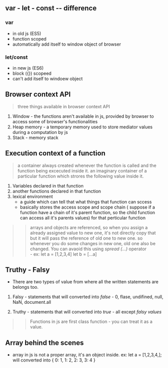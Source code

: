 ## var - let - const -- difference 

### var

- in old js (ES5)
- function scoped 
- automatically add itself to window object of browser

### let/const

- in new js (ES6)
- block ({}) scopeed
- can't add itself to windoew object



## Browser context API

> three things available in browser context API

1. Window - the functions aren't available in js, provided by browser to access some of browser's functionalities
2. Heap memory - a temporary memory used to store mediator values during a computation by js
3. Stack - memory stack



## Execution context of a function 

> a container always created whenever the function is called and the function being excecuted inside it.
> an imaginary container of a particular function which strores the following value inside it.

1. Variables declared in that function
2. another functions declared in that function
3. lexical environment
    - a guide which can tell that what things that function can sccess
    - basically stores the access scope and scope chain ( suppose if a function have a chain of it's parent function, so the child function can access all it's parents values) for that perticular function



>> arrays and objects are referenced, so when you assign a already assigned value to new one, it's not directly copy that but it will pass the reference of old one to new one.
>> so whenever you do some changes in new one, old one also be changed.
>> You can avaoid this using _*spread (...)*_ operator  
    - ex: let a = [1,2,3,4]
          let b = [...a]



## Truthy - Falsy

- There are two types of value from where all the written statements are belongs too.

1. Falsy - statements that will converted into *false*
         - 0, flase, undifined, null, NaN, document.all

2. Truthy - statements that will converted into *true*
          - all except *falsy values*         



>> Functions in js are first class function - you can treat it as a value.



## Array behind the scenes

- array in js is not a proper array, it's an object inside.
ex: let a = [1,2,3,4,];
 will converted into {
    0: 1,
    1: 2,
    2: 3,
    3: 4
 }